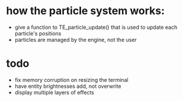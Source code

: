 # how the particle system works:

- give a function to TE_particle_update() that is used to update each particle's positions
- particles are managed by the engine, not the user

# todo

- fix memory corruption on resizing the terminal
- have entity brightnesses add, not overwrite
- display multiple layers of effects

